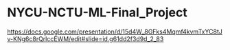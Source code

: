 # NYCU-NCTU-ML-Final_Project
https://docs.google.com/presentation/d/15d4W_8GFks4Mqmf4kvmTxYC8tJv-KNg6c8rQrlccEWM/edit#slide=id.g61dd2f3d9d_2_83
